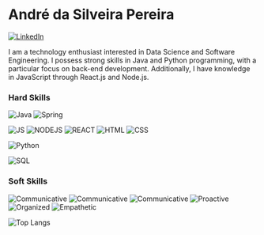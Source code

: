 # André da Silveira Pereira
[![LinkedIn](https://img.shields.io/badge/LinkedIn-000?style=for-the-badge&logo=linkedin&logoColor=0E76A8)](https://www.linkedin.com/in/dev-andre-pereira/?locale=en_US)

I am a technology enthusiast interested in Data Science and Software Engineering. I possess strong skills in Java and Python programming, with a particular focus on back-end development. Additionally, I have knowledge in JavaScript through React.js and Node.js.

### Hard Skills
![Java](https://img.shields.io/badge/Java-000?style=for-the-badge&logo=openjdk)
![Spring](https://img.shields.io/badge/SpringBoot-000?style=for-the-badge&logo=Spring)

![JS](https://img.shields.io/badge/JavaScript-000?style=for-the-badge&logo=javascript)
![NODEJS](https://img.shields.io/badge/Node.JS-000?style=for-the-badge&logo=nodedotjs)
![REACT](https://img.shields.io/badge/React-000?style=for-the-badge&logo=react)
![HTML](https://img.shields.io/badge/HTML-000?style=for-the-badge&logo=HTML5)
![CSS](https://img.shields.io/badge/CSS-000?style=for-the-badge&logo=CSS3)

![Python](https://img.shields.io/badge/Python-000?style=for-the-badge&logo=python)

![SQL](https://img.shields.io/badge/postgresql-000?style=for-the-badge&logo=postgresql)

### Soft Skills
![Communicative](https://img.shields.io/badge/Communicative-000?style=for-the-badge)
![Communicative](https://img.shields.io/badge/Communicative-000?style=for-the-badge)
![Communicative](https://img.shields.io/badge/Communicative-000?style=for-the-badge)
![Proactive](https://img.shields.io/badge/Proactive-000?style=for-the-badge)
![Organized](https://img.shields.io/badge/Organized-000?style=for-the-badge)
![Empathetic](https://img.shields.io/badge/Empathetic-000?style=for-the-badge)

![Top Langs](https://github-readme-stats-git-masterrstaa-rickstaa.vercel.app/api/top-langs/?username=Add0z&layout=compact&bg_color=66000000&border_color=edeef0&title_color=b07113&text_color=FFF)


